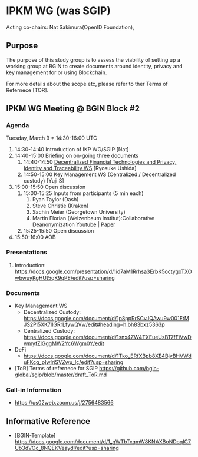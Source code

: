 # IPKM WG (was SGIP) 

Acting co-chairs: Nat Sakimura(OpenID Foundation), 


## Purpose

The purpose of this study group is to assess the viability of setting up a working group at BGIN 
to create documents around identity, privacy and key management for or using Blockchain. 

For more details about the scope etc, please refer to ther Terms of Refernece [TOR]. 

## IPKM WG Meeting @ BGIN Block #2

### Agenda

Tuesday, March 9 * 14:30-16:00  UTC

1. 14:30-14:40 Introduction of IKP WG/SGIP [Nat]
1. 14:40-15:00 Briefing on on-going three documents
    1. 14:40-14:50  [Decentralized Financial Technologies and Privacy, Identity and Traceability WS](https://drive.google.com/file/d/1g7YNA3rJ864ezWQlhbbFZczlIWLBpUX0/view) [Ryosuke Ushida] 
    1. 14:50-15:00 Key Management WS (Centralized / Decentralized custody) [Yuji S]
1. 15:00-15:50 Open discussion
    1. 15:00-15:25 Inputs from participants (5 min each)
        1. Ryan Taylor (Dash)
        1. Steve Christie (Kraken)
        1. Sachin Meier (Georgetown University)
        1. Martin Florian (Weizenbaum Institut):Collaborative Deanonymization [Youtube](https://www.youtube.com/watch?v=jHIyNtC0LK8) | [Paper](https://arxiv.org/pdf/2005.03535.pdf)
    1. 15:25-15:50 Open discussion
1. 15:50-16:00 AOB


### Presentations

1. Introduction: https://docs.google.com/presentation/d/1id7aM1Rrhsa3ErbK5octygoTXOwbwuyKgHUt5qK9qPE/edit?usp=sharing


### Documents

* Key Management WS
    * Decentralized Custody: https://docs.google.com/document/d/1p8ppRrSCvJQAwu9w001EtMJS2Pl5XK7IlGRrLfywQVw/edit#heading=h.bh83bxz5363p
    * Centralized Custody: https://docs.google.com/document/d/1snx4ZW4TXEueUsBT7fFiVwDwmyfZlGggMW2Yc6Wgm0Y/edit
* DeFi
    * https://docs.google.com/document/d/1Tko_ERfXBpb8XE4BjvBHVWduFKcq_pIwIriSVZwu_Ic/edit?usp=sharing
* [ToR] Terms of refernece for SGIP https://github.com/bgin-global/sgip/blob/master/draft_ToR.md


### Call-in Information

* https://us02web.zoom.us/j/2756483566

## Informative Reference
* [BGIN-Template] https://docs.google.com/document/d/1_gWTbTxqmW8KNAXBoNDoqIC7Ub3dVOc_8NQEKVeaydI/edit?usp=sharing


